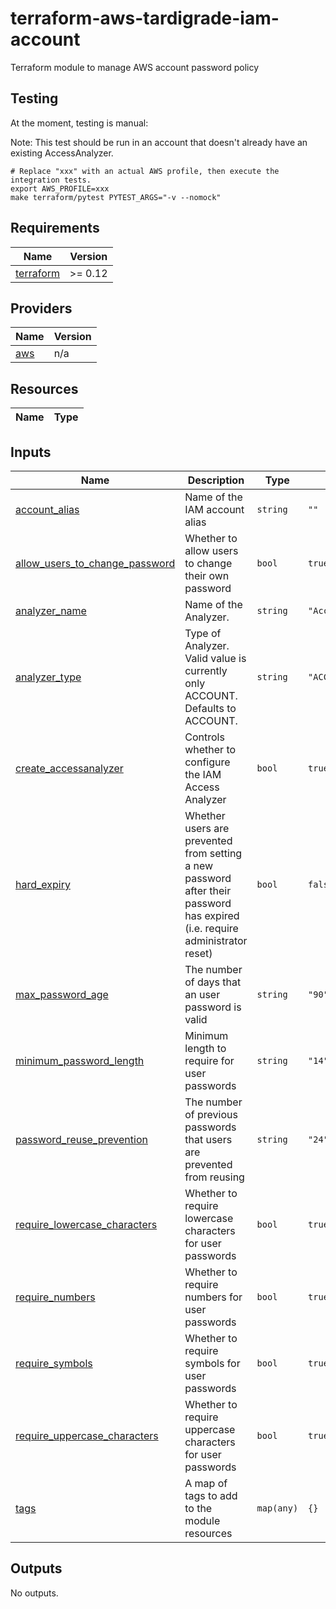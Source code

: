 # terraform-aws-tardigrade-iam-account

Terraform module to manage AWS account password policy

## Testing

At the moment, testing is manual:

Note:  This test should be run in an account that doesn't already have an
existing AccessAnalyzer.

```
# Replace "xxx" with an actual AWS profile, then execute the integration tests.
export AWS_PROFILE=xxx 
make terraform/pytest PYTEST_ARGS="-v --nomock"
```

<!-- BEGIN TFDOCS -->
## Requirements

| Name | Version |
|------|---------|
| <a name="requirement_terraform"></a> [terraform](#requirement\_terraform) | >= 0.12 |

## Providers

| Name | Version |
|------|---------|
| <a name="provider_aws"></a> [aws](#provider\_aws) | n/a |

## Resources

| Name | Type |
|------|------|

## Inputs

| Name | Description | Type | Default | Required |
|------|-------------|------|---------|:--------:|
| <a name="input_account_alias"></a> [account\_alias](#input\_account\_alias) | Name of the IAM account alias | `string` | `""` | no |
| <a name="input_allow_users_to_change_password"></a> [allow\_users\_to\_change\_password](#input\_allow\_users\_to\_change\_password) | Whether to allow users to change their own password | `bool` | `true` | no |
| <a name="input_analyzer_name"></a> [analyzer\_name](#input\_analyzer\_name) | Name of the Analyzer. | `string` | `"AccountAnalyzer"` | no |
| <a name="input_analyzer_type"></a> [analyzer\_type](#input\_analyzer\_type) | Type of Analyzer. Valid value is currently only ACCOUNT. Defaults to ACCOUNT. | `string` | `"ACCOUNT"` | no |
| <a name="input_create_accessanalyzer"></a> [create\_accessanalyzer](#input\_create\_accessanalyzer) | Controls whether to configure the IAM Access Analyzer | `bool` | `true` | no |
| <a name="input_hard_expiry"></a> [hard\_expiry](#input\_hard\_expiry) | Whether users are prevented from setting a new password after their password has expired (i.e. require administrator reset) | `bool` | `false` | no |
| <a name="input_max_password_age"></a> [max\_password\_age](#input\_max\_password\_age) | The number of days that an user password is valid | `string` | `"90"` | no |
| <a name="input_minimum_password_length"></a> [minimum\_password\_length](#input\_minimum\_password\_length) | Minimum length to require for user passwords | `string` | `"14"` | no |
| <a name="input_password_reuse_prevention"></a> [password\_reuse\_prevention](#input\_password\_reuse\_prevention) | The number of previous passwords that users are prevented from reusing | `string` | `"24"` | no |
| <a name="input_require_lowercase_characters"></a> [require\_lowercase\_characters](#input\_require\_lowercase\_characters) | Whether to require lowercase characters for user passwords | `bool` | `true` | no |
| <a name="input_require_numbers"></a> [require\_numbers](#input\_require\_numbers) | Whether to require numbers for user passwords | `bool` | `true` | no |
| <a name="input_require_symbols"></a> [require\_symbols](#input\_require\_symbols) | Whether to require symbols for user passwords | `bool` | `true` | no |
| <a name="input_require_uppercase_characters"></a> [require\_uppercase\_characters](#input\_require\_uppercase\_characters) | Whether to require uppercase characters for user passwords | `bool` | `true` | no |
| <a name="input_tags"></a> [tags](#input\_tags) | A map of tags to add to the module resources | `map(any)` | `{}` | no |

## Outputs

No outputs.

<!-- END TFDOCS -->
